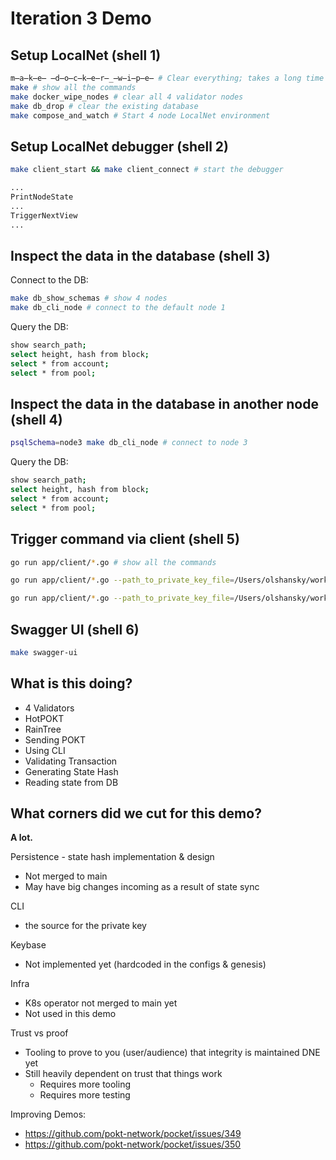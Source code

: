 # Iteration 3 Demo

## Setup LocalNet (shell 1)

```bash
m̶a̶k̶e̶ ̶d̶o̶c̶k̶e̶r̶_̶w̶i̶p̶e̶ # Clear everything; takes a long time
make # show all the commands
make docker_wipe_nodes # clear all 4 validator nodes
make db_drop # clear the existing database
make compose_and_watch # Start 4 node LocalNet environment
```

## Setup LocalNet debugger (shell 2)

```bash
make client_start && make client_connect # start the debugger

...
PrintNodeState
...
TriggerNextView
...

```

## Inspect the data in the database (shell 3)

Connect to the DB:

```bash
make db_show_schemas # show 4 nodes
make db_cli_node # connect to the default node 1
```

Query the DB:

```bash
show search_path;
select height, hash from block;
select * from account;
select * from pool;
```

## Inspect the data in the database in another node (shell 4)

```bash
psqlSchema=node3 make db_cli_node # connect to node 3
```

Query the DB:

```bash
show search_path;
select height, hash from block;
select * from account;
select * from pool;
```

## Trigger command via client (shell 5)

```bash
go run app/client/*.go # show all the commands

go run app/client/*.go --path_to_private_key_file=/Users/olshansky/workspace/pocket/pocket/build/pkeys/val1.json Account Send 6f66574e1f50f0ef72dff748c3f11b9e0e89d32a 67eb3f0a50ae459fecf666be0e93176e92441317 1000

go run app/client/*.go --path_to_private_key_file=/Users/olshansky/workspace/pocket/pocket/build/pkeys/val2.json Account Send 67eb3f0a50ae459fecf666be0e93176e92441317 6f66574e1f50f0ef72dff748c3f11b9e0e89d32a 1000
```

## Swagger UI (shell 6)

```bash
make swagger-ui
```

##

## What is this doing?

- 4 Validators
- HotPOKT
- RainTree
- Sending POKT
- Using CLI
- Validating Transaction
- Generating State Hash
- Reading state from DB

## What corners did we cut for this demo?

**A lot.**

Persistence - state hash implementation & design

- Not merged to main
- May have big changes incoming as a result of state sync

CLI

- the source for the private key

Keybase

- Not implemented yet (hardcoded in the configs & genesis)

Infra

- K8s operator not merged to main yet
- Not used in this demo

Trust vs proof

- Tooling to prove to you (user/audience) that integrity is maintained DNE yet
- Still heavily dependent on trust that things work
  - Requires more tooling
  - Requires more testing

Improving Demos:

- https://github.com/pokt-network/pocket/issues/349
- https://github.com/pokt-network/pocket/issues/350
